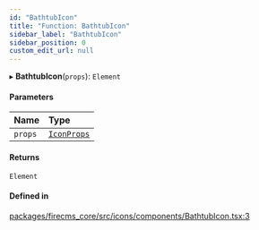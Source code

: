 ```yaml
---
id: "BathtubIcon"
title: "Function: BathtubIcon"
sidebar_label: "BathtubIcon"
sidebar_position: 0
custom_edit_url: null
---
```


▸ **BathtubIcon**(`props`): `Element`

#### Parameters

| Name | Type |
| :------ | :------ |
| `props` | [`IconProps`](../types/IconProps.md) |

#### Returns

`Element`

#### Defined in

[packages/firecms_core/src/icons/components/BathtubIcon.tsx:3](https://github.com/FireCMSco/firecms/blob/d45f3739/packages/firecms_core/src/icons/components/BathtubIcon.tsx#L3)
